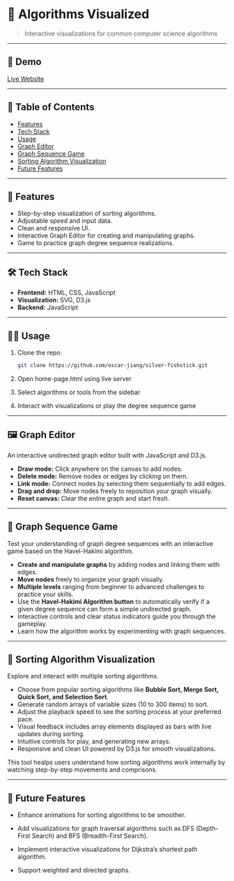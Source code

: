 # 📘 Algorithms Visualized

> Interactive visualizations for common computer science algorithms

---

## 🚀 Demo

[Live Website](https://github.com/oscar-jiang/silver-fishstick)

---

## 📂 Table of Contents

- [Features](#🌟-features)
- [Tech Stack](#🛠️-tech-stack)
- [Usage](#🧑‍💻-usage)
- [Graph Editor](#🖼️-graph-editor)
- [Graph Sequence Game](#🎲-graph-sequence-game)
- [Sorting Algorithm Visualization](#🧮-sorting-algorithm-visualization)
- [Future Features](#🚧-future-features)

---

## 🌟 Features

- Step-by-step visualization of sorting algorithms.
- Adjustable speed and input data.
- Clean and responsive UI.
- Interactive Graph Editor for creating and manipulating graphs.
- Game to practice graph degree sequence realizations.

---

## 🛠️ Tech Stack

- **Frontend:** HTML, CSS, JavaScript
- **Visualization:** SVG, D3.js
- **Backend:** JavaScript

---

## 🧑‍💻 Usage

1. Clone the repo:
   ```bash
   git clone https://github.com/oscar-jiang/silver-fishstick.git

2. Open home-page.html using live server

3. Select algorithms or tools from the sidebar

4. Interact with visualizations or play the degree sequence game


---

## 🖼️ Graph Editor

An interactive undirected graph editor built with JavaScript and D3.js.

- **Draw mode:** Click anywhere on the canvas to add nodes.
- **Delete mode:** Remove nodes or edges by clicking on them.
- **Link mode:** Connect nodes by selecting them sequentially to add edges.
- **Drag and drop:** Move nodes freely to reposition your graph visually.
- **Reset canvas:** Clear the entire graph and start fresh.


--- 

## 🎲 Graph Sequence Game

Test your understanding of graph degree sequences with an interactive game based on the Havel-Hakimi algorithm.

- **Create and manipulate graphs** by adding nodes and linking them with edges.
- **Move nodes** freely to organize your graph visually.
- **Multiple levels** ranging from beginner to advanced challenges to practice your skills.
- Use the **Havel-Hakimi Algorithm button** to automatically verify if a given degree sequence can form a simple undirected graph.
- Interactive controls and clear status indicators guide you through the gameplay.
- Learn how the algorithm works by experimenting with graph sequences.

---

## 🧮 Sorting Algorithm Visualization

Explore and interact with multiple sorting algorithms.

- Choose from popular sorting algorithms like **Bubble Sort, Merge Sort, Quick Sort, and Selection Sort**.
- Generate random arrays of variable sizes (10 to 300 items) to sort.
- Adjust the playback speed to see the sorting process at your preferred pace.
- Visual feedback includes array elements displayed as bars with live updates during sorting.
- Intuitive controls for play, and generating new arrays.
- Responsive and clean UI powered by D3.js for smooth visualizations.

This tool healps users understand how sorting algorithms work internally by watching step-by-step movements and comprisons.

---

## 🚧 Future Features

- Enhance animations for sorting algorithms to be smoother.

- Add visualizations for graph traversal algorithms such as DFS (Depth-First Search) and BFS (Breadth-First Search).

- Implement interactive visualizations for Dijkstra’s shortest path algorithm.

- Support weighted and directed graphs.